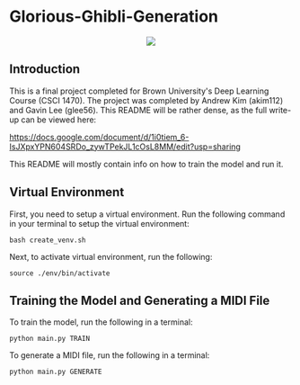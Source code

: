 # Glorious-Ghibli-Generation

<p align = "center">
 
 <img src = "https://user-images.githubusercontent.com/46236119/101830644-b0a00480-3ae9-11eb-9537-2dd9ab032040.jpg" />
  
</p>

## Introduction
This is a final project completed for Brown University's Deep Learning Course (CSCI 1470). The project was completed by Andrew Kim (akim112) and Gavin Lee (glee56). This README will be rather dense, as the full write-up can be viewed here: 

https://docs.google.com/document/d/1i0tiem_6-IsJXpxYPN604SRDo_zywTPekJL1cOsL8MM/edit?usp=sharing

This README will mostly contain info on how to train the model and run it. 

## Virtual Environment

First, you need to setup a virtual environment. Run the following command in your terminal to setup the virtual environment:

```
bash create_venv.sh
```

Next, to activate virtual environment, run the following:

```
source ./env/bin/activate
```

## Training the Model and Generating a MIDI File 

To train the model, run the following in a terminal:

```
python main.py TRAIN
```

To generate a MIDI file, run the following in a terminal:

```
python main.py GENERATE
```







